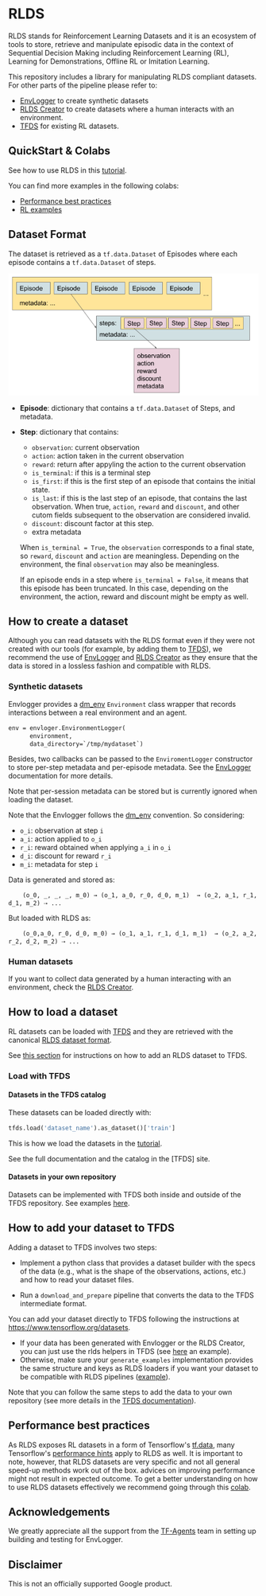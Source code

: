 # RLDS

RLDS stands for Reinforcement Learning Datasets and it is an ecosystem of tools
to store, retrieve and manipulate episodic data in the context of Sequential
Decision Making including Reinforcement Learning (RL), Learning for
Demonstrations, Offline RL or Imitation Learning.

This repository includes a library for manipulating RLDS compliant datasets. For
other parts of the pipeline please refer to:

*   [EnvLogger](http://github.com/deepmind/envlogger) to create synthetic
    datasets
*   [RLDS Creator](http://github.com/google-research/rlds-creator) to create
    datasets where a human interacts with an environment.
*   [TFDS](http://www.tensorflow.org/datasets/catalog/overview) for existing RL
    datasets.

## QuickStart & Colabs

See how to use RLDS in this
[tutorial](https://colab.research.google.com/github/google-research/rlds/blob/main/rlds/examples/rlds_tutorial.ipynb).

You can find more examples in the following colabs:

*   [Performance best practices](https://colab.research.google.com/github/google-research/rlds/blob/main/rlds/examples/rlds_performance.ipynb)
*   [RL examples](https://colab.research.google.com/github/google-research/rlds/blob/main/rlds/examples/rlds_examples.ipynb)

## Dataset Format

The dataset is retrieved as a `tf.data.Dataset` of Episodes where each episode
contains a `tf.data.Dataset` of steps.

![drawing](docs/images/rlds.png "RLDS Diagram")

*   **Episode**: dictionary that contains a `tf.data.Dataset` of Steps, and
    metadata.

*   **Step**: dictionary that contains:

    *   `observation`: current observation
    *   `action`: action taken in the current observation
    *   `reward`: return after appyling the action to the current observation
    *   `is_terminal`: if this is a terminal step
    *   `is_first`: if this is the first step of an episode that contains the
        initial state.
    *   `is_last`: if this is the last step of an episode, that contains the
        last observation. When true, `action`, `reward` and `discount`, and
        other cutom fields subsequent to the observation are considered invalid.
    *   `discount`: discount factor at this step.
    *   extra metadata

    When `is_terminal = True`, the `observation` corresponds to a final state,
    so `reward`, `discount` and `action` are meaningless. Depending on the
    environment, the final `observation` may also be meaningless.

    If an episode ends in a step where `is_terminal = False`, it means that this
    episode has been truncated. In this case, depending on the environment, the
    action, reward and discount might be empty as well.

## How to create a dataset

Although you can read datasets with the RLDS format even if they were not
created with our tools (for example, by adding them to [TFDS](#load-with-tfds)),
we recommend the use of [EnvLogger] and [RLDS Creator] as they ensure that the
data is stored in a lossless fashion and compatible with RLDS.

### Synthetic datasets

Envlogger provides a [dm_env] `Environment` class wrapper that records
interactions between a real environment and an agent.

```
env = envloger.EnvironmentLogger(
      environment,
      data_directory=`/tmp/mydataset`)
```

Besides, two callbacks can be passed to the `EnviromentLogger` constructor to
store per-step metadata and per-episode metadata. See the [EnvLogger]
documentation for more details.

Note that per-session metadata can be stored but is currently ignored when
loading the dataset.

Note that the Envlogger follows the [dm_env] convention. So considering:

*   `o_i`: observation at step `i`
*   `a_i`: action applied to `o_i`
*   `r_i`: reward obtained when applying `a_i` in `o_i`
*   `d_i`: discount for reward `r_i`
*   `m_i`: metadata for step `i`

Data is generated and stored as:

```none
    (o_0, _, _, _, m_0) → (o_1, a_0, r_0, d_0, m_1)  → (o_2, a_1, r_1, d_1, m_2) ⇢ ...
```

But loaded with RLDS as:

```none
    (o_0,a_0, r_0, d_0, m_0) → (o_1, a_1, r_1, d_1, m_1)  → (o_2, a_2, r_2, d_2, m_2) ⇢ ...
```

### Human datasets

If you want to collect data generated by a human interacting with an
environment, check the [RLDS Creator].

## How to load a dataset

RL datasets can be loaded with [TFDS](#load-with-tfds)
and they are retrieved
with the canonical [RLDS dataset format](#dataset-format).

See [this section](#how-to-add-your-dataset-to-tfds) for instructions on how to
add an RLDS dataset to TFDS.

### Load with TFDS

#### Datasets in the TFDS catalog

These datasets can be loaded directly with:

```py
tfds.load('dataset_name').as_dataset()['train']
```

This is how we load the datasets in the
[tutorial](https://colab.research.google.com/github/google-research/rlds/blob/main/rlds/examples/rlds_tutorial.ipynb).

See the full documentation and the catalog in the [TFDS] site.

#### Datasets in your own repository

Datasets can be implemented with TFDS both inside and outside of the TFDS
repository. See examples
[here](https://www.tensorflow.org/datasets/external_tfrecord?hl=en#load_dataset_with_tfds).

## How to add your dataset to TFDS

Adding a dataset to TFDS involves two steps:

*   Implement a python class that provides a dataset builder with the specs of
    the data (e.g., what is the shape of the observations, actions, etc.) and
    how to read your dataset files.

*   Run a `download_and_prepare` pipeline that converts the data to the TFDS
    intermediate format.

You can add your dataset directly to TFDS
following the instructions at https://www.tensorflow.org/datasets.

* If your data has been generated with Envlogger or the RLDS Creator, you can just use the rlds helpers in TFDS (see [here](https://github.com/tensorflow/datasets/blob/master/tensorflow_datasets/rlds/robosuite_panda_pick_place_can/robosuite_panda_pick_place_can.py) an example).
* Otherwise, make sure your `generate_examples` implementation provides the same structure
  and keys as RLDS loaders if you want your dataset to be compatible with RLDS
  pipelines
  ([example](https://github.com/tensorflow/datasets/blob/master/tensorflow_datasets/d4rl/dataset_utils.py)).


Note that you can follow the same steps to add the data to your own repository
(see more details in the [TFDS documentation](https://www.tensorflow.org/datasets/add_dataset?hl=en)).

## Performance best practices

As RLDS exposes RL datasets in a form of Tensorflow's
[tf.data](https://www.tensorflow.org/api_docs/python/tf/data), many Tensorflow's
[performance hints](https://www.tensorflow.org/guide/data_performance#optimize_performance)
apply to RLDS as well. It is important to note, however, that RLDS datasets are
very specific and not all general speed-up methods work out of the box. advices
on improving performance might not result in expected outcome. To get a better
understanding on how to use RLDS datasets effectively we recommend going through
this
[colab](https://colab.research.google.com/github/google-research/rlds/blob/main/rlds/examples/rlds_performance.ipynb).

## Acknowledgements

We greatly appreciate all the support from the
[TF-Agents](https://github.com/tensorflow/agents) team in setting up building
and testing for EnvLogger.

## Disclaimer

This is not an officially supported Google product.

[EnvLogger]: http://github.com/deepmind/envlogger
[RLDS Creator]: http://github.com/google-research/rlds-creator
[dm_env]: http://github.com/deepmind/dm_env/blob/master/docs/index.md
